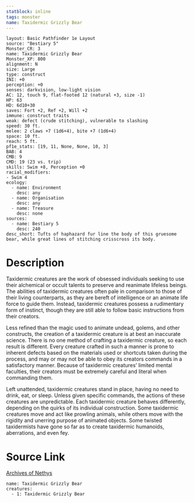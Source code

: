 ```yaml
---
statblock: inline
tags: monster
name: Taxidermic Grizzly Bear
---
```

```statblock
layout: Basic Pathfinder 1e Layout
source: "Bestiary 5"
Monster_CR: 3
name: Taxidermic Grizzly Bear
Monster_XP: 800
alignment: N
size: Large
type: construct
INI: +0
perception: +0
senses: darkvision, low-light vision
AC: 12, touch 9, flat-footed 12 (natural +3, size -1)
HP: 63
HD: 6d10+30
saves: Fort +2, Ref +2, Will +2
immune: construct traits
weak: defect (crude stitching), vulnerable to slashing
speed: 30 ft.
melee: 2 claws +7 (1d6+4), bite +7 (1d6+4)
space: 10 ft.
reach: 5 ft.
pf1e_stats: [19, 11, None, None, 10, 3]
BAB: 4
CMB: 9
CMD: 19 (23 vs. trip)
skills: Swim +8, Perception +0
racial_modifiers:
- Swim 4
ecology:
  - name: Environment
    desc: any
  - name: Organisation
    desc: any
  - name: Treasure
    desc: none
sources:
  - name: Bestiary 5
    desc: 240
desc_short: Tufts of haphazard fur line the body of this gruesome bear, while great lines of stitching crisscross its body.
```
# Description
Taxidermic creatures are the work of obsessed individuals seeking to use their alchemical or occult talents to preserve and reanimate lifeless beings. The abilities of taxidermic creatures often pale in comparison to those of their living counterparts, as they are bereft of intelligence or an animate life force to guide them. Instead, taxidermic creatures possess a rudimentary form of instinct, though they are still able to follow basic instructions from their creators.

 Less refined than the magic used to animate undead, golems, and other constructs, the creation of a taxidermic creature is at best an inaccurate science. There is no one method of crafting a taxidermic creature, so each result is different. Every creature crafted in such a manner is prone to inherent defects based on the materials used or shortcuts taken during the process, and may or may not be able to obey its creators commands in a satisfactory manner. Because of taxidermic creatures’ limited mental faculties, their creators must be extremely careful and literal when commanding them.

 Left unattended, taxidermic creatures stand in place, having no need to drink, eat, or sleep. Unless given specific commands, the actions of these creatures are unpredictable. Each taxidermic creature behaves differently, depending on the quirks of its individual construction. Some taxidermic creatures move and act like prowling animals, while others move with the rigidity and unerring purpose of animated objects. Some twisted taxidermists have gone so far as to create taxidermic humanoids, aberrations, and even fey.
# Source Link
[Archives of Nethys](https://aonprd.com/MonsterDisplay.aspx?ItemName=Taxidermic%20Grizzly%20Bear)
```encounter-table
name: Taxidermic Grizzly Bear
creatures:
  - 1: Taxidermic Grizzly Bear
```

